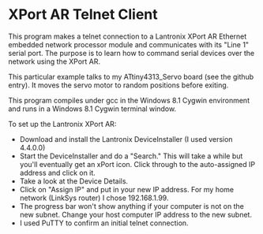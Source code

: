 XPort AR Telnet Client
======================

This program makes a telnet connection to a Lantronix XPort AR Ethernet embedded network processor module and communicates with its "Line 1" serial port. The purpose is to learn how to command serial devices over the network using the XPort AR.

This particular example talks to my ATtiny4313_Servo board (see the github entry). It moves the servo motor to random positions before exiting.

This program compiles under gcc in the Windows 8.1 Cygwin environment and runs in a Windows 8.1 Cygwin terminal window.

To set up the Lantronix XPort AR:
- Download and install the Lantronix DeviceInstaller (I used version 4.4.0.0)
- Start the DeviceInstaller and do a "Search." This will take a while but you'll eventually get an xPort icon. Click through to the auto-assigned IP address and click on it.
- Take a look at the Device Details.
- Click on "Assign IP" and put in your new IP address. For my home network (LinkSys router) I chose 192.168.1.99.
- The progress bar won't show anything if your computer is not on the new subnet. Change your host computer IP address to the new subnet.
- I used PuTTY to confirm an initial telnet connection.
